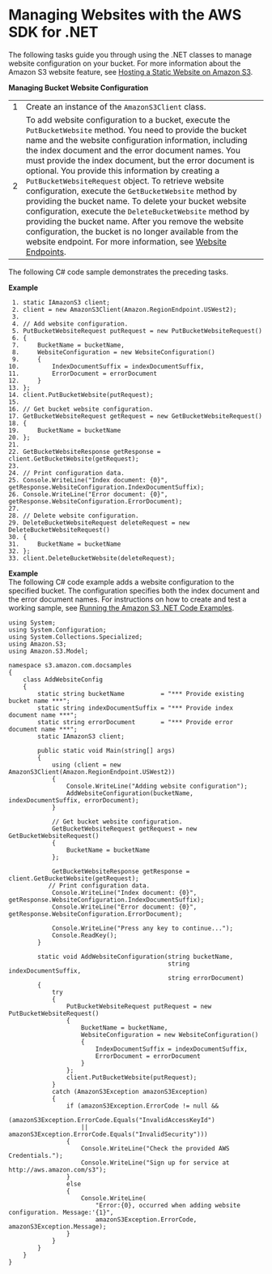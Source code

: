 # Managing Websites with the AWS SDK for \.NET<a name="ConfigWebSiteDotNet"></a>

The following tasks guide you through using the \.NET classes to manage website configuration on your bucket\. For more information about the Amazon S3 website feature, see [Hosting a Static Website on Amazon S3](WebsiteHosting.md)\.


**Managing Bucket Website Configuration**  

|  |  | 
| --- |--- |
|  1  |  Create an instance of the `AmazonS3Client` class\.   | 
|  2  |  To add website configuration to a bucket, execute the `PutBucketWebsite` method\. You need to provide the bucket name and the website configuration information, including the index document and the error document names\. You must provide the index document, but the error document is optional\. You provide this information by creating a `PutBucketWebsiteRequest` object\. To retrieve website configuration, execute the `GetBucketWebsite` method by providing the bucket name\. To delete your bucket website configuration, execute the `DeleteBucketWebsite` method by providing the bucket name\. After you remove the website configuration, the bucket is no longer available from the website endpoint\. For more information, see [Website Endpoints](WebsiteEndpoints.md)\.   | 

The following C\# code sample demonstrates the preceding tasks\.

**Example**  

```
 1. static IAmazonS3 client;
 2. client = new AmazonS3Client(Amazon.RegionEndpoint.USWest2);
 3. 
 4. // Add website configuration.
 5. PutBucketWebsiteRequest putRequest = new PutBucketWebsiteRequest()
 6. {
 7.     BucketName = bucketName,
 8.     WebsiteConfiguration = new WebsiteConfiguration()
 9.     {
10.         IndexDocumentSuffix = indexDocumentSuffix,
11.         ErrorDocument = errorDocument
12.     }
13. };
14. client.PutBucketWebsite(putRequest);
15. 
16. // Get bucket website configuration.
17. GetBucketWebsiteRequest getRequest = new GetBucketWebsiteRequest()
18. {
19.     BucketName = bucketName
20. };
21. 
22. GetBucketWebsiteResponse getResponse = client.GetBucketWebsite(getRequest);
23. 
24. // Print configuration data.
25. Console.WriteLine("Index document: {0}", getResponse.WebsiteConfiguration.IndexDocumentSuffix);
26. Console.WriteLine("Error document: {0}", getResponse.WebsiteConfiguration.ErrorDocument);
27. 
28. // Delete website configuration.
29. DeleteBucketWebsiteRequest deleteRequest = new DeleteBucketWebsiteRequest()
30. {
31.     BucketName = bucketName
32. };        
33. client.DeleteBucketWebsite(deleteRequest);
```

**Example**  
The following C\# code example adds a website configuration to the specified bucket\. The configuration specifies both the index document and the error document names\. For instructions on how to create and test a working sample, see [Running the Amazon S3 \.NET Code Examples](UsingTheMPDotNetAPI.md#TestingDotNetApiSamples)\.  

```
using System;
using System.Configuration;
using System.Collections.Specialized;
using Amazon.S3;
using Amazon.S3.Model;

namespace s3.amazon.com.docsamples
{
    class AddWebsiteConfig
    {
        static string bucketName          = "*** Provide existing bucket name ***";
        static string indexDocumentSuffix = "*** Provide index document name ***";
        static string errorDocument       = "*** Provide error document name ***";
        static IAmazonS3 client;

        public static void Main(string[] args)
        {
            using (client = new AmazonS3Client(Amazon.RegionEndpoint.USWest2))
            {
                Console.WriteLine("Adding website configuration");
                AddWebsiteConfiguration(bucketName, indexDocumentSuffix, errorDocument); 
            }
            
            // Get bucket website configuration.
            GetBucketWebsiteRequest getRequest = new GetBucketWebsiteRequest()
            {
                BucketName = bucketName
            };

            GetBucketWebsiteResponse getResponse = client.GetBucketWebsite(getRequest);
           // Print configuration data.
            Console.WriteLine("Index document: {0}", getResponse.WebsiteConfiguration.IndexDocumentSuffix);
            Console.WriteLine("Error document: {0}", getResponse.WebsiteConfiguration.ErrorDocument);
           
            Console.WriteLine("Press any key to continue...");
            Console.ReadKey();
        }

        static void AddWebsiteConfiguration(string bucketName,
                                            string indexDocumentSuffix,
                                            string errorDocument)
        {
            try
            {
                PutBucketWebsiteRequest putRequest = new PutBucketWebsiteRequest()
                {
                    BucketName = bucketName,
                    WebsiteConfiguration = new WebsiteConfiguration()
                    {
                        IndexDocumentSuffix = indexDocumentSuffix,
                        ErrorDocument = errorDocument
                    }
                };
                client.PutBucketWebsite(putRequest);
            }
            catch (AmazonS3Exception amazonS3Exception)
            {
                if (amazonS3Exception.ErrorCode != null &&
                    (amazonS3Exception.ErrorCode.Equals("InvalidAccessKeyId")
                    || amazonS3Exception.ErrorCode.Equals("InvalidSecurity")))
                {
                    Console.WriteLine("Check the provided AWS Credentials.");
                    Console.WriteLine("Sign up for service at http://aws.amazon.com/s3");
                }
                else
                {
                    Console.WriteLine(
                        "Error:{0}, occurred when adding website configuration. Message:'{1}",
                        amazonS3Exception.ErrorCode, amazonS3Exception.Message);
                }
            }
        }
    }
}
```